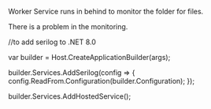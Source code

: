 Worker Service runs in behind to monitor the folder for files.

There is a problem in the monitoring.


//to add serilog to .NET 8.0

var builder = Host.CreateApplicationBuilder(args);

builder.Services.AddSerilog(config => { config.ReadFrom.Configuration(builder.Configuration); });

builder.Services.AddHostedService<Worker>();

